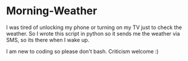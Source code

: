 # Morning-Weather

I was tired of unlocking my phone or turning on my TV just to check the weather.
So I wrote this script in python so it sends me the weather via SMS, so its there when I wake up.


I am new to coding so please don't bash. Criticism welcome :)
